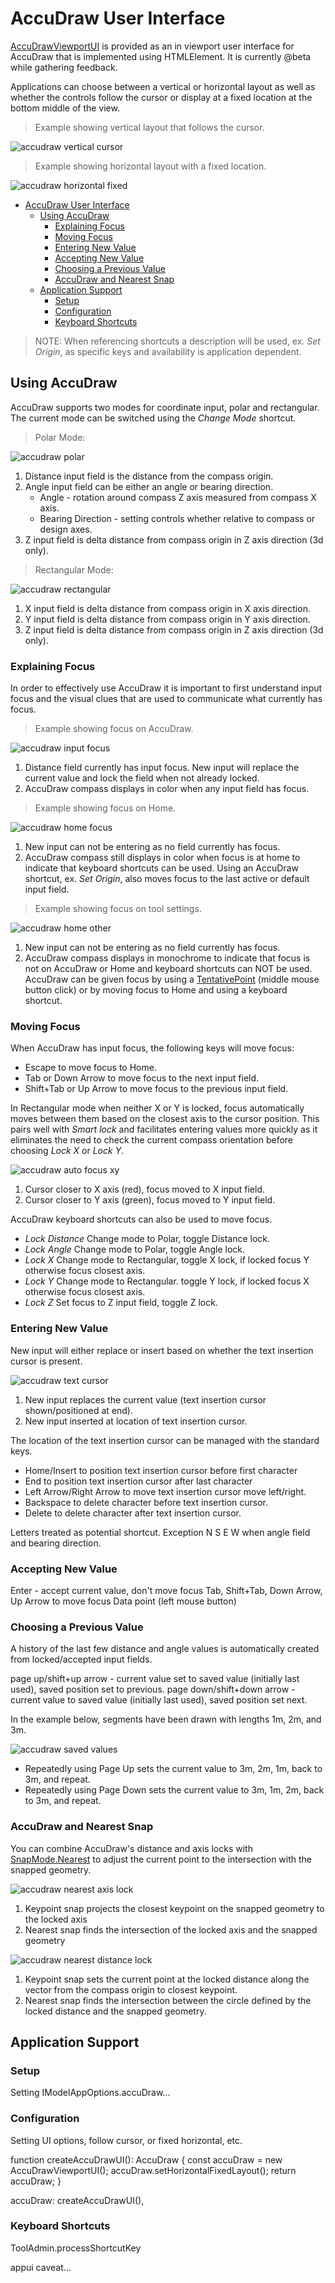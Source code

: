 # AccuDraw User Interface

[AccuDrawViewportUI]($frontend) is provided as an in viewport user interface for AccuDraw that is implemented using HTMLElement. It is currently @beta while gathering feedback.

Applications can choose between a vertical or horizontal layout as well as whether the controls follow the cursor or display at a fixed location at the bottom middle of the view.

> Example showing vertical layout that follows the cursor.

![accudraw vertical cursor](./accudraw-vertical-cursor.png "Vertical layout that follows the cursor")

> Example showing horizontal layout with a fixed location.

![accudraw horizontal fixed](./accudraw-horizontal-fixed.png "Horizontal layout with fixed location")

- [AccuDraw User Interface](#accudraw-user-interface)
  - [Using AccuDraw](#using-accudraw)
    - [Explaining Focus](#explaining-focus)
    - [Moving Focus](#moving-focus)
    - [Entering New Value](#entering-new-value)
    - [Accepting New Value](#accepting-new-value)
    - [Choosing a Previous Value](#choosing-a-previous-value)
    - [AccuDraw and Nearest Snap](#accudraw-and-nearest-snap)
  - [Application Support](#application-support)
    - [Setup](#setup)
    - [Configuration](#configuration)
    - [Keyboard Shortcuts](#keyboard-shortcuts)

> NOTE: When referencing shortcuts a description will be used, ex. *Set Origin*, as specific keys and availability is application dependent.

## Using AccuDraw

AccuDraw supports two modes for coordinate input, polar and rectangular. The current mode can be switched using the *Change Mode* shortcut.

> Polar Mode:

![accudraw polar](./accudraw-polar.png "Polar Mode")

1. Distance input field is the distance from the compass origin.
2. Angle input field can be either an angle or bearing direction.
   - Angle - rotation around compass Z axis measured from compass X axis.
   - Bearing Direction - setting controls whether relative to compass or design axes.
3. Z input field is delta distance from compass origin in Z axis direction (3d only).

> Rectangular Mode:

![accudraw rectangular](./accudraw-rectangular.png "Rectangular Mode")

1. X input field is delta distance from compass origin in X axis direction.
2. Y input field is delta distance from compass origin in Y axis direction.
3. Z input field is delta distance from compass origin in Z axis direction (3d only).

### Explaining Focus

In order to effectively use AccuDraw it is important to first understand input focus and the visual clues that are used to communicate what currently has focus.

> Example showing focus on AccuDraw.

![accudraw input focus](./accudraw-focus-accudraw.png "Showing focus on AccuDraw")

1. Distance field currently has input focus. New input will replace the current value and lock the field when not already locked.
2. AccuDraw compass displays in color when any input field has focus.

> Example showing focus on Home.

![accudraw home focus](./accudraw-focus-home.png "Showing focus on home")

1. New input can not be entering as no field currently has focus.
2. AccuDraw compass still displays in color when focus is at home to indicate that keyboard shortcuts can be used. Using an AccuDraw shortcut, ex. *Set Origin*, also moves focus to the last active or default input field.

> Example showing focus on tool settings.

![accudraw home other](./accudraw-focus-other.png "Showing focus on tool settings")

1. New input can not be entering as no field currently has focus.
2. AccuDraw compass displays in monochrome to indicate that focus is not on AccuDraw or Home and keyboard shortcuts can NOT be used. AccuDraw can be given focus by using a [TentativePoint]($frontend) (middle mouse button click) or by moving focus to Home and using a keyboard shortcut.

### Moving Focus

When AccuDraw has input focus, the following keys will move focus:

- Escape to move focus to Home.
- Tab or Down Arrow to move focus to the next input field.
- Shift+Tab or Up Arrow to move focus to the previous input field.

In Rectangular mode when neither X or Y is locked, focus automatically moves between them based on the closest axis to the cursor position. This pairs well with *Smart lock* and facilitates entering values more quickly as it eliminates the need to check the current compass orientation before choosing *Lock X* or *Lock Y*.

![accudraw auto focus xy](./accudraw-focus-xy.png "Showing automatic X/Y focs")

1. Cursor closer to X axis (red), focus moved to X input field.
2. Cursor closer to Y axis (green), focus moved to Y input field.

AccuDraw keyboard shortcuts can also be used to move focus.

- *Lock Distance* Change mode to Polar, toggle Distance lock.
- *Lock Angle* Change mode to Polar, toggle Angle lock.
- *Lock X* Change mode to Rectangular, toggle X lock, if locked focus Y otherwise focus closest axis.
- *Lock Y* Change mode to Rectangular. toggle Y lock, if locked focus X otherwise focus closest axis.
- *Lock Z* Set focus to Z input field, toggle Z lock.

### Entering New Value

New input will either replace or insert based on whether the text insertion cursor is present.

![accudraw text cursor](./accudraw-text-cursor.png "Showing input field with and without text insertion cursor")

1. New input replaces the current value (text insertion cursor shown/positioned at end).
2. New input inserted at location of text insertion cursor.

The location of the text insertion cursor can be managed with the standard keys.

- Home/Insert to position text insertion cursor before first character
- End to position text insertion cursor after last character
- Left Arrow/Right Arrow to move text insertion cursor move left/right.
- Backspace to delete character before text insertion cursor.
- Delete to delete character after text insertion cursor.

Letters treated as potential shortcut. Exception N S E W when angle field and bearing direction.

### Accepting New Value

Enter - accept current value, don't move focus
Tab, Shift+Tab, Down Arrow, Up Arrow to move focus
Data point (left mouse button)

### Choosing a Previous Value

A history of the last few distance and angle values is automatically created from locked/accepted input fields.

page up/shift+up arrow - current value set to saved value (initially last used), saved position set to previous.
page down/shift+down arrow - current value to saved value (initially last used), saved position set next.

In the example below, segments have been drawn with lengths 1m, 2m, and 3m.

![accudraw saved values](./accudraw-saved-values.png "Using saved distances")

- Repeatedly using Page Up sets the current value to 3m, 2m, 1m, back to 3m, and repeat.
- Repeatedly using Page Down sets the current value to 3m, 1m, 2m, back to 3m, and repeat.

### AccuDraw and Nearest Snap

You can combine AccuDraw's distance and axis locks with [SnapMode.Nearest]($frontend) to adjust the current point to the intersection with the snapped geometry.

![accudraw nearest axis lock](./accudraw-nearest-axis.png "Example showing keypoint vs. nearest snap with axis lock")

1. Keypoint snap projects the closest keypoint on the snapped geometry to the locked axis
2. Nearest snap finds the intersection of the locked axis and the snapped geometry

![accudraw nearest distance lock](./accudraw-nearest-distance.png "Example showing keypoint vs. nearest snap with distance lock")

1. Keypoint snap sets the current point at the locked distance along the vector from the compass origin to closest keypoint.
2. Nearest snap finds the intersection between the circle defined by the locked distance and the snapped geometry.

## Application Support

### Setup

Setting IModelAppOptions.accuDraw...

### Configuration

Setting UI options, follow cursor, or fixed horizontal, etc.

function createAccuDrawUI(): AccuDraw {
  const accuDraw = new AccuDrawViewportUI();
  accuDraw.setHorizontalFixedLayout();
  return accuDraw;
}

accuDraw: createAccuDrawUI(),

### Keyboard Shortcuts

ToolAdmin.processShortcutKey

appui caveat...
